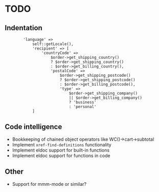 # TODO

## Indentation

            'language' =>
                self::getLocale(),
                'recipient' => [
                    'countryCode' =>
                        $order->get_shipping_country()
                        ? $order->get_shipping_country()
                        : $order->get_billing_country(),
                        'postalCode' =>
                            $order->get_shipping_postcode()
                            ? $order->get_shipping_postcode()
                            : $order->get_billing_postcode(),
                            'type' =>
                                $order->get_shipping_company()
                                || $order->get_billing_company()
                                ? 'business'
                                : 'personal'
                ]


## Code intelligence

* Bookkeeping of chained object operators like WC()->cart->subtotal
* Implement `xref-find-definitions` functionality
* Implement eldoc support for built-in functions
* Implement eldoc support for functions in code

## Other

* Support for mmm-mode or similar?

